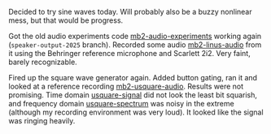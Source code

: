 Decided to try sine waves today. Will probably also be a
buzzy nonlinear mess, but that would be progress.

Got the old audio experiments code [mb2-audio-experiments]
working again (`speaker-output-2025` branch). Recorded some
audio [mb2-linus-audio] from it using the Behringer
reference microphone and Scarlett 2i2. Very faint, barely
recognizable.

Fired up the square wave generator again. Added button
gating, ran it and looked at a reference recording
[mb2-usquare-audio]. Results were not promising. Time domain
[usquare-signal] did not look the least bit squarish, and
frequency domain [usquare-spectrum] was noisy in the extreme
(although my recording environment was very loud). It looked
like the signal was ringing heavily.

[mb2-audio-experiments]: https://github.com/pdx-cs-rust-embedded/mb2-audio-experiments
[mb2-linus-audio]: audio/mb2-linus-audio.wav
[mb2-usquare-audio]: audio/mb2-usquare-audio.wav
[usquare-signal]: images/usquare-signal.png
[usquare-spectrum]: images/usquare-spectrum.png

